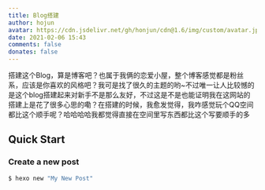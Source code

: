 ```yaml
---
title: Blog搭建
author: hojun
avatar: https://cdn.jsdelivr.net/gh/honjun/cdn@1.6/img/custom/avatar.jpg
date: 2021-02-06 15:43
comments: false
donates: false
---
```

搭建这个Blog，算是博客吧？也属于我俩的恋爱小屋，整个博客感觉都是粉丝系，应该是你喜欢的风格吧？我可是找了很久的主题的哟~不过唯一让人比较憾的是这个blog搭建起来对新手不是那么友好，不过这是不是也能证明我在这网站的搭建上是花了很多心思的嘞？在搭建的时候，我愈发觉得，我咋感觉玩个QQ空间都比这个顺手呢？哈哈哈哈我都觉得直接在空间里写东西都比这个写要顺手的多

## Quick Start

### Create a new post

``` bash
$ hexo new "My New Post"
```
